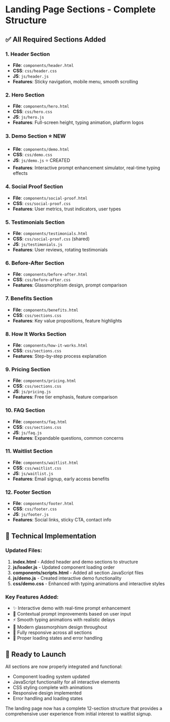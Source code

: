 # Landing Page Sections - Complete Structure

## ✅ All Required Sections Added

### 1. Header Section
- **File**: `components/header.html`
- **CSS**: `css/header.css`
- **JS**: `js/header.js`
- **Features**: Sticky navigation, mobile menu, smooth scrolling

### 2. Hero Section
- **File**: `components/hero.html`
- **CSS**: `css/hero.css`
- **JS**: `js/hero.js`
- **Features**: Full-screen height, typing animation, platform logos

### 3. Demo Section ⭐ NEW
- **File**: `components/demo.html`
- **CSS**: `css/demo.css`
- **JS**: `js/demo.js` ⭐ CREATED
- **Features**: Interactive prompt enhancement simulator, real-time typing effects

### 4. Social Proof Section
- **File**: `components/social-proof.html`
- **CSS**: `css/social-proof.css`
- **Features**: User metrics, trust indicators, user types

### 5. Testimonials Section
- **File**: `components/testimonials.html`
- **CSS**: `css/social-proof.css` (shared)
- **JS**: `js/testimonials.js`
- **Features**: User reviews, rotating testimonials

### 6. Before-After Section
- **File**: `components/before-after.html`
- **CSS**: `css/before-after.css`
- **Features**: Glassmorphism design, prompt comparison

### 7. Benefits Section
- **File**: `components/benefits.html`
- **CSS**: `css/sections.css`
- **Features**: Key value propositions, feature highlights

### 8. How It Works Section
- **File**: `components/how-it-works.html`
- **CSS**: `css/sections.css`
- **Features**: Step-by-step process explanation

### 9. Pricing Section
- **File**: `components/pricing.html`
- **CSS**: `css/sections.css`
- **JS**: `js/pricing.js`
- **Features**: Free tier emphasis, feature comparison

### 10. FAQ Section
- **File**: `components/faq.html`
- **CSS**: `css/sections.css`
- **JS**: `js/faq.js`
- **Features**: Expandable questions, common concerns

### 11. Waitlist Section
- **File**: `components/waitlist.html`
- **CSS**: `css/waitlist.css`
- **JS**: `js/waitlist.js`
- **Features**: Email signup, early access benefits

### 12. Footer Section
- **File**: `components/footer.html`
- **CSS**: `css/footer.css`
- **JS**: `js/footer.js`
- **Features**: Social links, sticky CTA, contact info

## 🔧 Technical Implementation

### Updated Files:
1. **index.html** - Added header and demo sections to structure
2. **js/loader.js** - Updated component loading order
3. **components/scripts.html** - Added all section JavaScript files
4. **js/demo.js** - Created interactive demo functionality
5. **css/demo.css** - Enhanced with typing animations and interactive styles

### Key Features Added:
- ✨ Interactive demo with real-time prompt enhancement
- 🎯 Contextual prompt improvements based on user input
- ⚡ Smooth typing animations with realistic delays
- 🎨 Modern glassmorphism design throughout
- 📱 Fully responsive across all sections
- 🔄 Proper loading states and error handling

## 🚀 Ready to Launch

All sections are now properly integrated and functional:
- Component loading system updated
- JavaScript functionality for all interactive elements
- CSS styling complete with animations
- Responsive design implemented
- Error handling and loading states

The landing page now has a complete 12-section structure that provides a comprehensive user experience from initial interest to waitlist signup.